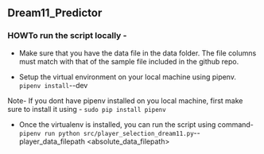 ## Dream11_Predictor

### HOWTo run the script locally - 

* Make sure that you have the data file in the data folder. The file columns must match with that of the 
sample file included in the github repo. 

* Setup the virtual environment on your local machine using pipenv. 
`pipenv install`--dev

Note- If you dont have pipenv installed on you local machine, first make sure to install it using - 
`sudo pip install pipenv`

* Once the virtualenv is installed, you can run the script using command- 
`pipenv run python src/player_selection_dream11.py`--player_data_filepath <absolute_data_filepath>
